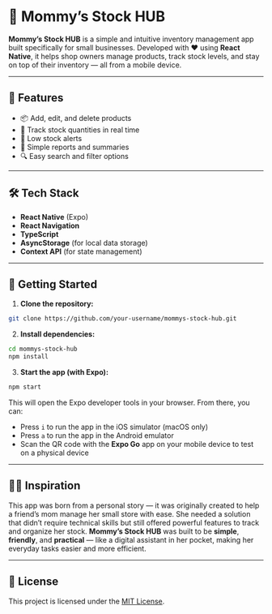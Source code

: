# 💼 Mommy’s Stock HUB

**Mommy’s Stock HUB** is a simple and intuitive inventory management app built specifically for small businesses. Developed with ❤️ using **React Native**, it helps shop owners manage products, track stock levels, and stay on top of their inventory — all from a mobile device.

---

## 📱 Features

- 📦 Add, edit, and delete products
- 🧮 Track stock quantities in real time
- 🔔 Low stock alerts
- 🧾 Simple reports and summaries
- 🔍 Easy search and filter options

---

## 🛠 Tech Stack

- **React Native** (Expo)
- **React Navigation**
- **TypeScript**
- **AsyncStorage** (for local data storage)
- **Context API** (for state management)

---

## 🚀 Getting Started

1. **Clone the repository:**

```bash
git clone https://github.com/your-username/mommys-stock-hub.git
```

2. **Install dependencies:**

```bash
cd mommys-stock-hub
npm install
```

3. **Start the app (with Expo):**

```bash
npm start
```

This will open the Expo developer tools in your browser. From there, you can:

- Press `i` to run the app in the iOS simulator (macOS only)
- Press `a` to run the app in the Android emulator
- Scan the QR code with the **Expo Go** app on your mobile device to test on a physical device

---

## 👩‍👦 Inspiration

This app was born from a personal story — it was originally created to help a friend’s mom manage her small store with ease. She needed a solution that didn’t require technical skills but still offered powerful features to track and organize her stock. **Mommy’s Stock HUB** was built to be **simple**, **friendly**, and **practical** — like a digital assistant in her pocket, making her everyday tasks easier and more efficient.

---

## 📄 License

This project is licensed under the [MIT License](LICENSE).
